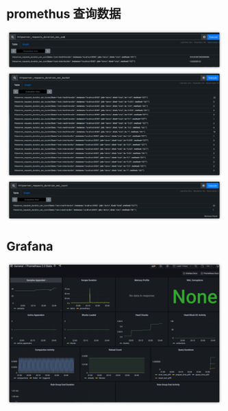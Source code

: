 # promethus 查询数据
![img.png](img/img.png)
![img_1.png](img/img_1.png)
![img_2.png](img/img_2.png)

# Grafana
![img_3.png](img/img_3.png)